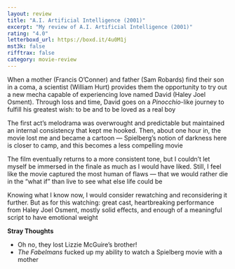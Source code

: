 ```yaml
---
layout: review
title: "A.I. Artificial Intelligence (2001)"
excerpt: "My review of A.I. Artificial Intelligence (2001)"
rating: "4.0"
letterboxd_url: https://boxd.it/4u0M1j
mst3k: false
rifftrax: false
category: movie-review
---
```


When a mother (Francis O’Conner) and father (Sam Robards) find their son in a coma, a scientist (William Hurt) provides them the opportunity to try out a new mecha capable of experiencing love named David (Haley Joel Osment). Through loss and time, David goes on a <i>Pinocchio</i>-like journey to fulfill his greatest wish: to be and to be loved as a real boy

The first act’s melodrama was overwrought and predictable but maintained an internal consistency that kept me hooked. Then, about one hour in, the movie lost me and became a cartoon — Spielberg’s notion of darkness here is closer to camp, and this becomes a less compelling movie

The film eventually returns to a more consistent tone, but I couldn’t let myself be immersed in the finale as much as I would have liked. Still, I feel like the movie captured the most human of flaws — that we would rather die in the “what if” than live to see what else life could be

Knowing what I know now, I would consider rewatching and reconsidering it further. But as for this watching: great cast, heartbreaking performance from Haley Joel Osment, mostly solid effects, and enough of a meaningful script to have emotional weight

<b>Stray Thoughts</b>

- Oh no, they lost Lizzie McGuire’s brother!
- <i>The Fabelmans</i> fucked up my ability to watch a Spielberg movie with a mother
